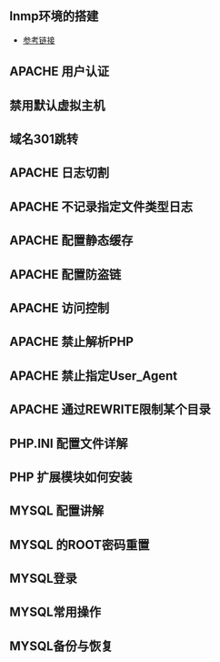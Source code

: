 ## lnmp环境的搭建
* [参考链接](http://www.apelearn.com/study_v2/chapter17.html)

## APACHE 用户认证

## 禁用默认虚拟主机

## 域名301跳转

## APACHE 日志切割

## APACHE 不记录指定文件类型日志

## APACHE 配置静态缓存

## APACHE 配置防盗链

## APACHE 访问控制

## APACHE 禁止解析PHP

## APACHE 禁止指定User_Agent

## APACHE 通过REWRITE限制某个目录

## PHP.INI 配置文件详解

## PHP 扩展模块如何安装

## MYSQL 配置讲解

## MYSQL 的ROOT密码重置

## MYSQL登录

## MYSQL常用操作

## MYSQL备份与恢复